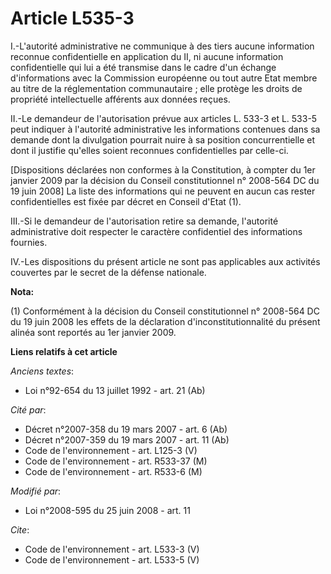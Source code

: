# Article L535-3

I.-L'autorité administrative ne communique à des tiers aucune information reconnue confidentielle en application du II, ni
aucune information confidentielle qui lui a été transmise dans le cadre d'un échange d'informations avec la Commission
européenne ou tout autre Etat membre au titre de la réglementation communautaire ; elle protège les droits de propriété
intellectuelle afférents aux données reçues. 

II.-Le demandeur de l'autorisation prévue aux articles L. 533-3 et L. 533-5 peut indiquer à l'autorité administrative les
informations contenues dans sa demande dont la divulgation pourrait nuire à sa position concurrentielle et dont il justifie
qu'elles soient reconnues confidentielles par celle-ci. 

[Dispositions déclarées non conformes à la Constitution, à compter du 1er janvier 2009 par la décision du Conseil
constitutionnel n° 2008-564 DC du 19 juin 2008] La liste des informations qui ne peuvent en aucun cas rester confidentielles
est fixée par décret en Conseil d'Etat (1). 

III.-Si le demandeur de l'autorisation retire sa demande, l'autorité administrative doit respecter le caractère confidentiel
des informations fournies. 

IV.-Les dispositions du présent article ne sont pas applicables aux activités couvertes par le secret de la défense
nationale.

**Nota:**

(1) Conformément à la décision du Conseil constitutionnel n° 2008-564 DC du 19 juin 2008 les effets de la déclaration
d'inconstitutionnalité du présent alinéa sont reportés au 1er janvier 2009.

**Liens relatifs à cet article**

_Anciens textes_:

  - Loi n°92-654 du 13 juillet 1992 - art. 21 (Ab)

_Cité par_:

  - Décret n°2007-358 du 19 mars 2007 - art. 6 (Ab)
  - Décret n°2007-359 du 19 mars 2007 - art. 11 (Ab)
  - Code de l'environnement - art. L125-3 (V)
  - Code de l'environnement - art. R533-37 (M)
  - Code de l'environnement - art. R533-6 (M)

_Modifié par_:

  - Loi n°2008-595 du 25 juin 2008 - art. 11

_Cite_:

  - Code de l'environnement - art. L533-3 (V)
  - Code de l'environnement - art. L533-5 (V)
